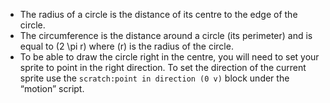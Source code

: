 -   The radius of a circle is the distance of its centre to the edge of the circle.
-   The circumference is the distance around a circle (its perimeter) and is equal to \(2 \pi r\) where \(r\) is the radius of the circle.  
-   To be able to draw the circle right in the centre, you will need to set your sprite to point in the right direction.
    To set the direction of the current sprite use the `scratch:point in direction (0 v)` block under the “motion” script.
